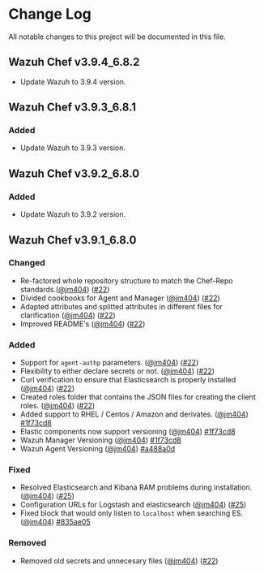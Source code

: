 # Change Log
All notable changes to this project will be documented in this file.

## Wazuh Chef v3.9.4_6.8.2

- Update Wazuh to 3.9.4 version.

## Wazuh Chef v3.9.3_6.8.1

### Added

- Update Wazuh to 3.9.3 version.

## Wazuh Chef v3.9.2_6.8.0

### Added

- Update Wazuh to 3.9.2 version.

## Wazuh Chef v3.9.1_6.8.0

### Changed

- Re-factored whole repository structure to match the Chef-Repo standards.([@jm404](https://github.com/jm404)) ([#22](https://github.com/wazuh/wazuh-chef/pull/22))
- Divided cookbooks for Agent and Manager ([@jm404](https://github.com/jm404)) ([#22](https://github.com/wazuh/wazuh-chef/pull/22))
- Adapted attributes and splitted attributes in different files for clarification ([@jm404](https://github.com/jm404)) ([#22](https://github.com/wazuh/wazuh-chef/pull/22))
- Improved README's  ([@jm404](https://github.com/jm404)) ([#22](https://github.com/wazuh/wazuh-chef/pull/22))

### Added

- Support for ```agent-authp``` parameters. ([@jm404](https://github.com/jm404)) ([#22](https://github.com/wazuh/wazuh-chef/pull/22))
- Flexibility to either declare secrets or not. ([@jm404](https://github.com/jm404)) ([#22](https://github.com/wazuh/wazuh-chef/pull/22))
- Curl verification to ensure that Elasticsearch is properly installed ([@jm404](https://github.com/jm404)) ([#22](https://github.com/wazuh/wazuh-chef/pull/22))
- Created roles folder that contains the JSON files for creating the client roles. ([@jm404](https://github.com/jm404)) ([#22](https://github.com/wazuh/wazuh-chef/pull/22))
- Added  support to RHEL / Centos / Amazon and derivates. ([@jm404](https://github.com/jm404)) [#1f73cd8](https://github.com/wazuh/wazuh-chef/commit/1f73cd82678c96010b99e786ea40e7f26880248b) 
- Elastic components now support versioning  ([@jm404](https://github.com/jm404)) [#1f73cd8](https://github.com/wazuh/wazuh-chef/commit/1f73cd82678c96010b99e786ea40e7f26880248b) 
- Wazuh Manager Versioning ([@jm404](https://github.com/jm404))  [#1f73cd8](https://github.com/wazuh/wazuh-chef/commit/1f73cd82678c96010b99e786ea40e7f26880248b) 
- Wazuh Agent Versioning ([@jm404](https://github.com/jm404)) [#a488a0d](https://github.com/wazuh/wazuh-chef/commit/a488a0da30c99651f482bf87fca87b76ebbe0868)

### Fixed 

- Resolved Elasticsearch and Kibana RAM problems during installation. ([@jm404](https://github.com/jm404)) ([#25](https://github.com/wazuh/wazuh-chef/pull/25))
- Configuration URLs for Logstash and elasticsearch ([@jm404](https://github.com/jm404)) ([#25](https://github.com/wazuh/wazuh-chef/pull/25))
- Fixed block that would only listen to `localhost` when searching ES.  ([@jm404](https://github.com/jm404)) [#835ae05](https://github.com/wazuh/wazuh-chef/blob/835ae0563588edc3a840b7f98fbb0c9b0d0d24fa/cookbooks/wazuh_elastic/recipes/kibana.rb#L45-l52)

### Removed

- Removed old secrets and unnecesary files ([@jm404](https://github.com/jm404)) ([#22](https://github.com/wazuh/wazuh-chef/pull/22))